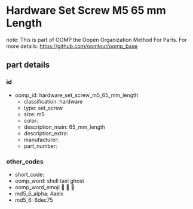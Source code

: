 # Hardware Set Screw M5 65 mm Length  

note: This is part of OOMP the Oopen Organization Method For Parts. For more details: https://github.com/oomlout/oomp_base

##  part details





### id
* oomp_id: hardware_set_screw_m5_65_mm_length
  * classification: hardware
  * type: set_screw
  * size: m5
  * color: 
  * description_main: 65_mm_length
  * description_extra: 
  * manufacturer: 
  * part_number: 

### other_codes
* short_code: 
* oomp_word: shell taxi ghost
* oomp_word_emoji :shell: :taxi: :ghost:
* md5_6_alpha: 4aelx
* md5_6: 6dec75